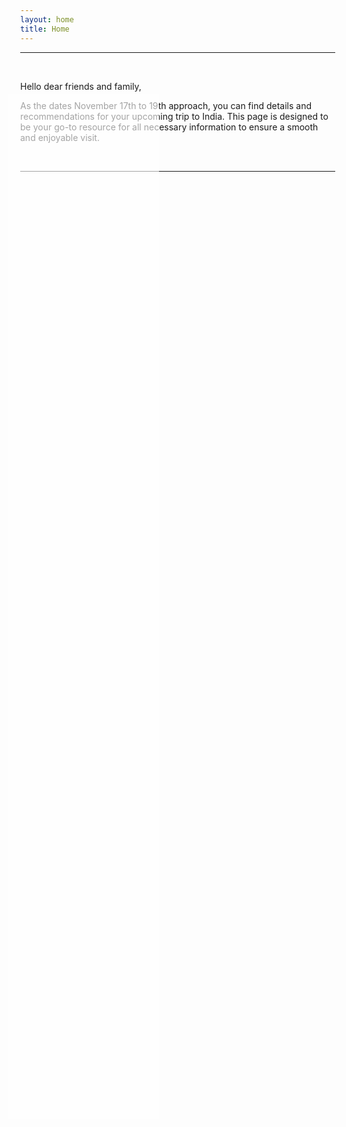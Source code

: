 ```yaml
---
layout: home
title: Home
---
```


<style>
  body {
    position: relative;
    min-height: 100vh;
    margin: 0;
  }

  body::before {
    content: "";
    position: absolute;
    top: 0;
    left: 0;
    width: 100%;
    height: 100%;
    background: url("img/PXL_20230913_035201957.jpg") no-repeat center center;
    background-size: cover;
    z-index: -1; 
  }

  body::after {
    content: "";
    position: absolute;
    top: 5%;  
    left: 5%; 
    width: 40%;  
    height: 40%; 
    background-color: rgba(255, 255, 255, 0.6); 
    z-index: 1;
  }

  .content {
    position: relative;
    z-index: 2;
    color: #000;
    padding: 1em;
  }
</style>

<!--
<style>
  body {
    background-image: url("img/PXL_20230913_035201957.jpg");
    background-size: cover;
    background-position: center;
    opacity: 0.5;
    z-index: -1;
  }
</style>


<img src="img/PXL_20230913_035201957.jpg" alt="Imke and Parichay" align="left" width="350" style="margin-right: 30px"/>

-->

--------
&nbsp;

Hello dear friends and family,

As the dates November 17th to 19th approach, you can find details and recommendations for your upcoming trip to India. This page is designed to be your go-to resource for all necessary information to ensure a smooth and enjoyable visit.

&nbsp;

-------------------------
&nbsp;
&nbsp;
&nbsp;
&nbsp;
